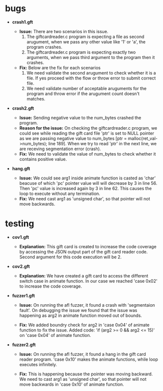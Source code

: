 # bugs

* **crash1.gft**
	* **Issue:**
		There are two scenarios in this issue.
		1. The giftcardreader.c program is expecting a file as second arugument, when we pass any other value like '1' or 'a', the program crashes.
		2. The giftcardreader.c program is expecting exactly two arguments, when we pass third argument to the program then it crashes.
	* **Fix:**
		Below are the fix for each scenarios
		1. We need validate the second arugument to check whether it is a file. If yes proceed with the flow or throw error to submit correct file.
		2. We need validate number of acceptable aruguments for the program and throw error if the arugument count doesn't matches.

* **crash2.gft**
	* **Issue:**
		Sending negative value to the num_bytes crashed the program.
	* **Reason for the issue:**
		On checking the giftcardreader.c program, we could see while reading the gift card file 'ptr' is set to NULL pointer as we are passing negative value to num_bytes [ptr = malloc(ret_val->num_bytes); line 189]. When we try to read 'ptr' in the next line, we are receving segmentation error (crash).
	* **Fix:**
		We need to validate the value of num_bytes to check whether it contains positive value.

* **hang.gft**
	* **Issue:**
		We could see arg1 inside animate function is casted as 'char' beacuse of which 'pc' pointer value will will decrease by 3 in line 56. Then 'pc' value is increased again by 3 in line 62. This causes the loop to execute without any termination.
	* **Fix:**
		We need cast arg1 as 'unsigned char', so that pointer will not move backwards.

# testing

* **cov1.gft**
	* **Explanation:**
		This gift card is created to increase the code coverage by accessing the JSON output part of the gift card reader code. Second argument for this code execution will be 2.

* **cov2.gft**
	* **Explanation:**
		We have created a gift card to access the different switch case in animate function. In our case we reached 'case 0x02' to increase the code coverage.
		
* **fuzzer1.gft**
	* **Issue:**
		On running the afl fuzzer, it found a crash with 'segmentaion fault'. On debugging the issue we found that the issue was happening as arg2 in animate function moved out of bounds. 
		
	* **Fix:**
		We added boundry check for arg2 in 'case 0x04' of animate function to fix the issue. Added code: 'if (arg2 >= 0 && arg2 <= 15)' on 'case 0x04' of animate function.
		
* **fuzzer2.gft**
	* **Issue:**
		On running the afl fuzzer, it found a hang in the gift card reader program. 'case 0x10' makes the animate functions, while loop executes infinitely.
	
	* **Fix:**
		This is happening because the pointer was moving backward. We need to cast arg1 as 'unsigned char', so that pointer will not move backwards in 'case 0x10' of animate function.